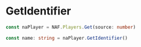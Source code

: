 # GetIdentifier

```ts
const naPlayer = NAF.Players.Get(source: number)

const name: string = naPlayer.GetIdentifier()
```
